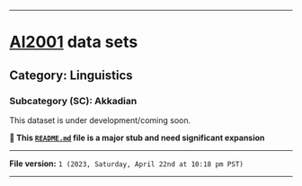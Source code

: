 
***

# [AI2001](https://github.com/seanpm2001/AI2001/) data sets

## Category: Linguistics

### Subcategory (SC): Akkadian

This dataset is under development/coming soon.

**🌱️ This [`README.md`](/README.md) file is a major stub and need significant expansion**

***

**File version:** `1 (2023, Saturday, April 22nd at 10:18 pm PST)`

***
